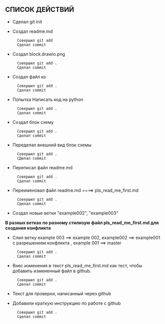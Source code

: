## __СПИСОК ДЕЙСТВИЙ__

* Сделал git init 

* Создал readme.md 
    
        Совершил git add
        Сделал commit 

* Создал block.drawio.png
        
        Совершил git add .
        Сделал commit

* Создал файл ко
    
        Совершил git add .
        Сделал commit

* Попытка Написать код на python
        
        Совершил git add .
        Сделал commit 

* Создал блок схему

        Совершил git add .
        Сделал commit

* Переделал внешний вид блок схемы

        Совершил git add . 
        СДелал commit

* Переписал файл readme.md 
        
        Совершил git add .
        Сделал commit

* Переименовал файл readme.md ====> pls_read_me_first.md
        
        Совершил git add .
        Сделал commit

* Создал новые ветки "example002", "example003"

__В разных ветках по разному стилизую файл pls_read_me_first.md для создания конфликта__

* Слил ветку example 003 ==> example 002, example002 ==> example001 с разрешением конфликта , example 001 ==> master

        Совершил git add .
        Сделал commit

* Внес изменения в текст pls_read_me_first.md как тест, чтобы добавить измененный файл в github.

        Совершил git add .
        Сделал commit
        
* Текст для проверки, написанный через github
    
* Добавили краткую инструкцию по работе с github 

        Совершил git add .
        Сделал commit
